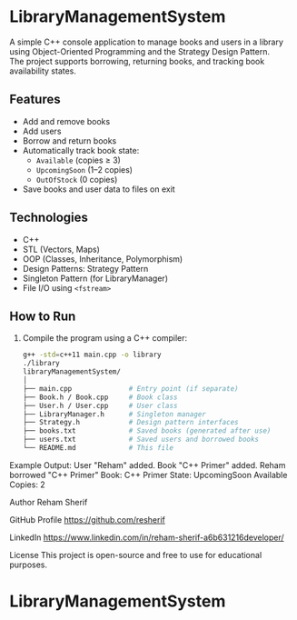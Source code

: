 # LibraryManagementSystem

A simple C++ console application to manage books and users in a library using Object-Oriented Programming and the Strategy Design Pattern.  
The project supports borrowing, returning books, and tracking book availability states.

## Features

- Add and remove books
- Add users
- Borrow and return books
- Automatically track book state:
  - `Available` (copies ≥ 3)
  - `UpcomingSoon` (1–2 copies)
  - `OutOfStock` (0 copies)
- Save books and user data to files on exit

## Technologies

- C++
- STL (Vectors, Maps)
- OOP (Classes, Inheritance, Polymorphism)
- Design Patterns: Strategy Pattern
- Singleton Pattern (for LibraryManager)
- File I/O using `<fstream>`

## How to Run

1. Compile the program using a C++ compiler:
   ```bash
   g++ -std=c++11 main.cpp -o library
   ./library
   libraryManagementSystem/
   │
   ├── main.cpp              # Entry point (if separate)
   ├── Book.h / Book.cpp     # Book class
   ├── User.h / User.cpp     # User class
   ├── LibraryManager.h      # Singleton manager
   ├── Strategy.h            # Design pattern interfaces
   ├── books.txt             # Saved books (generated after use)
   ├── users.txt             # Saved users and borrowed books
   └── README.md             # This file
   ```

Example Output:
User "Reham" added.
Book "C++ Primer" added.
Reham borrowed "C++ Primer"
Book: C++ Primer
State: UpcomingSoon
Available Copies: 2

Author
Reham Sherif

GitHub Profile https://github.com/resherif

LinkedIn https://www.linkedin.com/in/reham-sherif-a6b631216developer/

License
This project is open-source and free to use for educational purposes.
# LibraryManagementSystem
